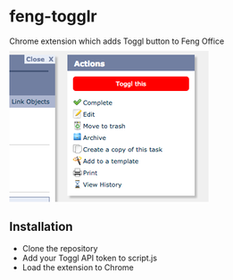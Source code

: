 # feng-togglr
Chrome extension which adds Toggl button to Feng Office
![screenshot](images/screenshot.png)

## Installation
- Clone the repository
- Add your Toggl API token to script.js
- Load the extension to Chrome
